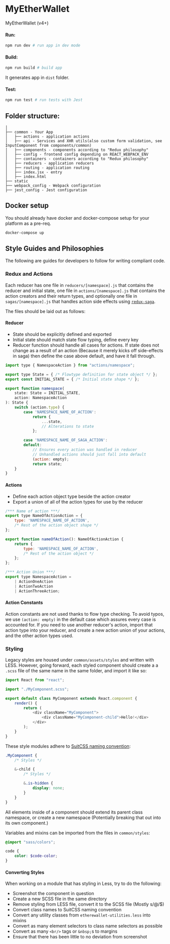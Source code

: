 # MyEtherWallet
MyEtherWallet (v4+)

#### Run:

```bash
npm run dev # run app in dev mode
```

#### Build:

```bash
npm run build # build app
```

It generates app in `dist` folder.

#### Test:

```bash
npm run test # run tests with Jest
```

## Folder structure:

```
│
├── common - Your App
│   ├── actions - application actions
│   ├── api - Services and XHR utils(also custom form validation, see InputComponent from components/common)
│   ├── components - components according to "Redux philosophy"
│   ├── config - frontend config depending on REACT_WEBPACK_ENV
│   ├── containers - containers according to "Redux philosophy"
│   ├── reducers - application reducers
│   ├── routing - application routing
│   ├── index.jsx - entry
│   ├── index.html
├── static
├── webpack_config - Webpack configuration
├── jest_config - Jest configuration
```

## Docker setup
You should already have docker and docker-compose setup for your platform as a pre-req.

```bash
docker-compose up
```

## Style Guides and Philosophies

The following are guides for developers to follow for writing compliant code.



### Redux and Actions

Each reducer has one file in `reducers/[namespace].js` that contains the reducer
and initial state, one file in `actions/[namespace].js` that contains the action
creators and their return types, and optionally one file in
`sagas/[namespace].js` that handles action side effects using
[`redux-saga`](https://github.com/redux-saga/redux-saga).

The files should be laid out as follows:

#### Reducer

* State should be explicitly defined and exported
* Initial state should match state flow typing, define every key
* Reducer function should handle all cases for actions. If state does not change
as a result of an action (Because it merely kicks off side-effects in saga) then
define the case above default, and have it fall through.

```js
import type { NamespaceAction } from "actions/namespace";

export type State = { /* Flowtype definition for state object */ };
export const INITIAL_STATE = { /* Initial state shape */ };

export function namespace(
	state: State = INITIAL_STATE,
	action: NamespaceAction
): State {
	switch (action.type) {
		case 'NAMESPACE_NAME_OF_ACTION':
			return {
				...state,
				// Alterations to state
			};

		case 'NAMESPACE_NAME_OF_SAGA_ACTION':
		default:
			// Ensures every action was handled in reducer
			// Unhandled actions should just fall into default
			(action: empty);
			return state;
	}
}
```

#### Actions

* Define each action object type beside the action creator
* Export a union of all of the action types for use by the reducer

```js
/*** Name of action ***/
export type NameOfActionAction = {
	type: 'NAMESPACE_NAME_OF_ACTION',
	/* Rest of the action object shape */
};

export function nameOfAction(): NameOfActionAction {
	return {
		type: 'NAMESPACE_NAME_OF_ACTION',
		/* Rest of the action object */
	};
};

/*** Action Union ***/
export type NamespaceAction =
	| ActionOneAction
	| ActionTwoAction
	| ActionThreeAction;
```

#### Action Constants

Action constants are not used thanks to flow type checking. To avoid typos, we
use `(action: empty)` in the default case which assures every case is accounted
for. If you need to use another reducer's action, import that action type into
your reducer, and create a new action union of your actions, and the other
action types used.




### Styling

Legacy styles are housed under `common/assets/styles` and written with LESS.
However, going forward, each styled component should create a a `.scss` file of
the same name in the same folder, and import it like so:

```js
import React from "react";

import "./MyComponent.scss";

export default class MyComponent extends React.component {
	render() {
		return (
			<div className="MyComponent">
				<div className="MyComponent-child">Hello!</div>
			</div>
		);
	}
}
```

These style modules adhere to [SuitCSS naming convention](https://github.com/suitcss/suit/blob/master/doc/naming-conventions.md):

```scss
.MyComponent {
	/* Styles */

	&-child {
		/* Styles */

		&.is-hidden {
			display: none;
		}
	}
}
```

All elements inside of a component should extend its parent class namespace, or
create a new namespace (Potentially breaking that out into its own component.)

Variables and mixins can be imported from the files in `common/styles`:

```scss
@import "sass/colors";

code {
	color: $code-color;
}
```

#### Converting Styles

When working on a module that has styling in Less, try to do the following:

* Screenshot the component in question
* Create a new SCSS file in the same directory
* Remove styling from LESS file, convert it to the SCSS file (Mostly s/@/$)
* Convert class names to SuitCSS naming convention
* Convert any utility classes from `etherewallet-utilities.less` into mixins
* Convert as many element selectors to class name selectors as possible
* Convert as many `<br/>` tags or `&nbsp;`s to margins
* Ensure that there has been little to no deviation from screenshot
